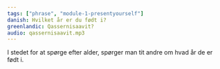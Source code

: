 ```yaml
---
tags: ["phrase", "module-1-presentyourself"]
danish: Hvilket år er du født i?
greenlandic: Qassernisaavit?
audio: qassernisaavit.mp3
---
```

I stedet for at spørge efter alder, spørger man tit andre om hvad år de er født i.
